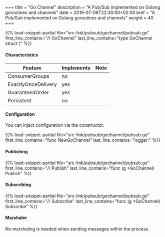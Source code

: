 +++
title = "Go Channel"
description = "A Pub/Sub implemented on Golang goroutines and channels"
date = 2019-07-06T22:30:00+02:00
bref = "A Pub/Sub implemented on Golang goroutines and channels"
weight = 40
+++

{{% load-snippet-partial file="src-link/pubsub/gochannel/pubsub.go" first_line_contains="// GoChannel" last_line_contains="type GoChannel struct {" %}}

#### Characteristics

| Feature | Implements | Note |
| ------- | ---------- | ---- |
| ConsumerGroups | no | |
| ExactlyOnceDelivery | yes |  |
| GuaranteedOrder | yes |  |
| Persistent | no| |

#### Configuration

You can inject configuration via the constructor.

{{% load-snippet-partial file="src-link/pubsub/gochannel/pubsub.go" first_line_contains="func NewGoChannel" last_line_contains="logger:" %}}

#### Publishing

{{% load-snippet-partial file="src-link/pubsub/gochannel/pubsub.go" first_line_contains="// Publish" last_line_contains="func (g *GoChannel) Publish" %}}

#### Subscribing

{{% load-snippet-partial file="src-link/pubsub/gochannel/pubsub.go" first_line_contains="// Subscribe" last_line_contains="func (g *GoChannel) Subscribe" %}}

#### Marshaler

No marshaling is needed when sending messages within the process.

